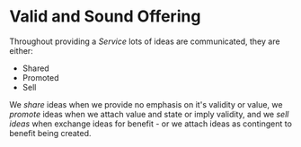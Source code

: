 # Valid and Sound Offering

Throughout providing a *Service* lots of ideas are communicated, they are either:
* Shared
* Promoted
* Sell

We *share* ideas when we provide no emphasis on it's validity or value, we *promote* ideas when we attach value and state or imply validity, and we *sell ideas* when exchange ideas for benefit - or we attach ideas as contingent to benefit being created.


<!--stackedit_data:
eyJoaXN0b3J5IjpbMTkxMTQyNjk0OF19
-->